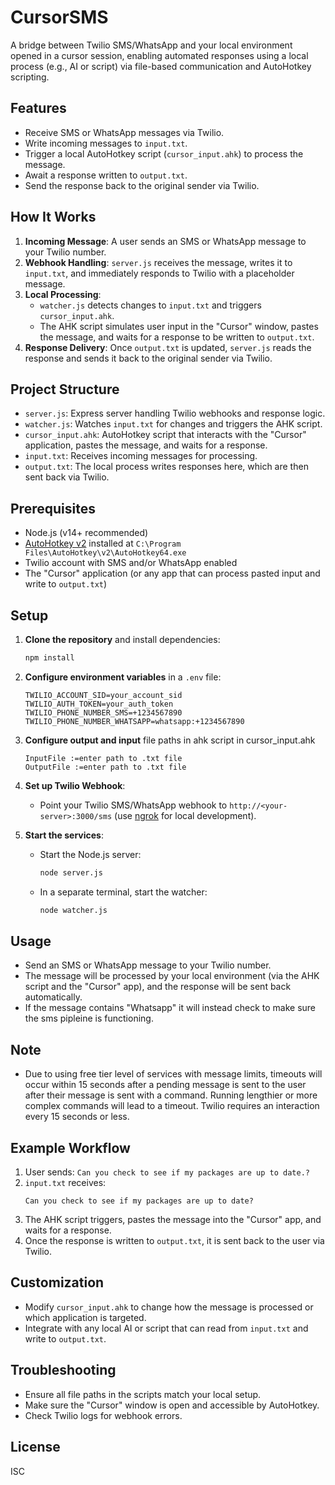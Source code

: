 # CursorSMS

A bridge between Twilio SMS/WhatsApp and your local environment opened in a cursor session, enabling automated responses using a local process (e.g., AI or script) via file-based communication and AutoHotkey scripting.

## Features
- Receive SMS or WhatsApp messages via Twilio.
- Write incoming messages to `input.txt`.
- Trigger a local AutoHotkey script (`cursor_input.ahk`) to process the message.
- Await a response written to `output.txt`.
- Send the response back to the original sender via Twilio.

## How It Works
1. **Incoming Message**: A user sends an SMS or WhatsApp message to your Twilio number.
2. **Webhook Handling**: `server.js` receives the message, writes it to `input.txt`, and immediately responds to Twilio with a placeholder message.
3. **Local Processing**:
    - `watcher.js` detects changes to `input.txt` and triggers `cursor_input.ahk`.
    - The AHK script simulates user input in the "Cursor" window, pastes the message, and waits for a response to be written to `output.txt`.
4. **Response Delivery**: Once `output.txt` is updated, `server.js` reads the response and sends it back to the original sender via Twilio.

## Project Structure
- `server.js`: Express server handling Twilio webhooks and response logic.
- `watcher.js`: Watches `input.txt` for changes and triggers the AHK script.
- `cursor_input.ahk`: AutoHotkey script that interacts with the "Cursor" application, pastes the message, and waits for a response.
- `input.txt`: Receives incoming messages for processing.
- `output.txt`: The local process writes responses here, which are then sent back via Twilio.

## Prerequisites
- Node.js (v14+ recommended)
- [AutoHotkey v2](https://www.autohotkey.com/) installed at `C:\Program Files\AutoHotkey\v2\AutoHotkey64.exe`
- Twilio account with SMS and/or WhatsApp enabled
- The "Cursor" application (or any app that can process pasted input and write to `output.txt`)

## Setup
1. **Clone the repository** and install dependencies:
   ```bash
   npm install
   ```
2. **Configure environment variables** in a `.env` file:
   ```env
   TWILIO_ACCOUNT_SID=your_account_sid
   TWILIO_AUTH_TOKEN=your_auth_token
   TWILIO_PHONE_NUMBER_SMS=+1234567890
   TWILIO_PHONE_NUMBER_WHATSAPP=whatsapp:+1234567890
   ```
3. **Configure output and input** file paths in ahk script in cursor_input.ahk
   ```ahk
   InputFile :=enter path to .txt file 
   OutputFile :=enter path to .txt file
   ```
4. **Set up Twilio Webhook**:
   - Point your Twilio SMS/WhatsApp webhook to `http://<your-server>:3000/sms` (use [ngrok](https://ngrok.com/) for local development).

5. **Start the services**:
   - Start the Node.js server:
     ```bash
     node server.js
     ```
   - In a separate terminal, start the watcher:
     ```bash
     node watcher.js
     ```
    

## Usage
- Send an SMS or WhatsApp message to your Twilio number.
- The message will be processed by your local environment (via the AHK script and the "Cursor" app), and the response will be sent back automatically.
- If the message contains "Whatsapp" it will instead check to make sure the sms pipleine is functioning.

## Note
- Due to using free tier level of services with message limits, timeouts will occur within 15 seconds after a pending message is sent to the user after their message is sent with a command. Running lengthier or more complex commands will lead to a timeout. Twilio requires an interaction every 15 seconds or less. 

## Example Workflow
1. User sends: `Can you check to see if my packages are up to date.?`
2. `input.txt` receives:
   ```
   Can you check to see if my packages are up to date?
   ```
3. The AHK script triggers, pastes the message into the "Cursor" app, and waits for a response.
4. Once the response is written to `output.txt`, it is sent back to the user via Twilio.

## Customization
- Modify `cursor_input.ahk` to change how the message is processed or which application is targeted.
- Integrate with any local AI or script that can read from `input.txt` and write to `output.txt`.

## Troubleshooting
- Ensure all file paths in the scripts match your local setup.
- Make sure the "Cursor" window is open and accessible by AutoHotkey.
- Check Twilio logs for webhook errors.

## License
ISC
